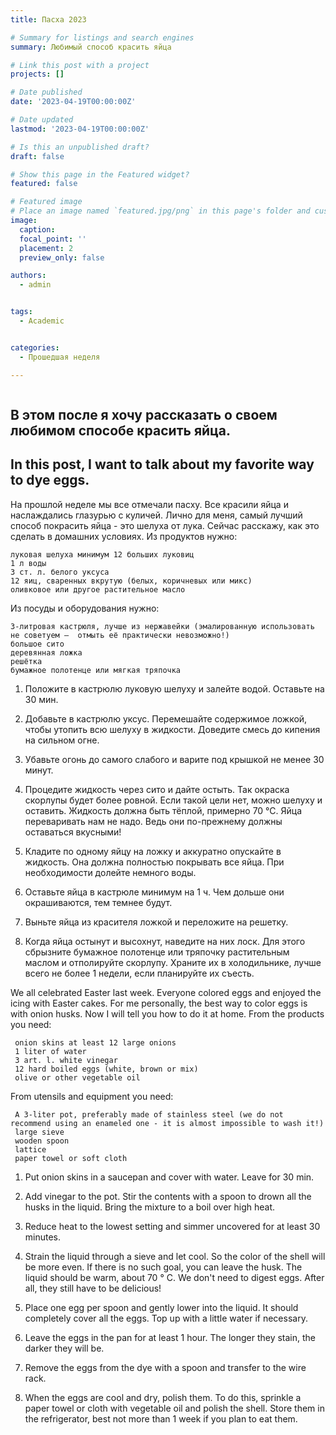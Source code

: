 ```yaml
---
title: Пасха 2023

# Summary for listings and search engines
summary: Любимый способ красить яйца

# Link this post with a project
projects: []

# Date published
date: '2023-04-19T00:00:00Z'

# Date updated
lastmod: '2023-04-19T00:00:00Z'

# Is this an unpublished draft?
draft: false

# Show this page in the Featured widget?
featured: false

# Featured image
# Place an image named `featured.jpg/png` in this page's folder and customize its options here.
image:
  caption: 
  focal_point: ''
  placement: 2
  preview_only: false

authors:
  - admin


tags:
  - Academic


categories:
  - Прошедшая неделя

---
```


```python


```

## В этом после я хочу рассказать о своем любимом способе красить яйца.
## In this post, I want to talk about my favorite way to dye eggs.

 На прошлой неделе мы все отмечали пасху. Все красили яйца и наслаждались глазурью с куличей.
 Лично для меня, самый лучший способ покрасить яйца - это шелуха от лука. Сейчас расскажу, как это сделать в домашних условиях.
 Из продуктов нужно:

    луковая шелуха минимум 12 больших луковиц
    1 л воды
    3 ст. л. белого уксуса
    12 яиц, сваренных вкрутую (белых, коричневых или микс)
    оливковое или другое растительное масло
    
Из посуды и оборудования нужно:

    3-литровая кастрюля, лучше из нержавейки (эмалированную использовать не советуем —  отмыть её практически невозможно!)
    большое сито
    деревянная ложка
    решётка
    бумажное полотенце или мягкая тряпочка

1. Положите в кастрюлю луковую шелуху и залейте водой. Оставьте на 30 мин.

2. Добавьте в кастрюлю уксус. Перемешайте содержимое ложкой, чтобы утопить всю шелуху в жидкости. Доведите смесь до кипения на сильном огне.

3. Убавьте огонь до самого слабого и варите под крышкой не менее 30 минут.

4. Процедите жидкость через сито и дайте остыть. Так окраска скорлупы будет более ровной. Если такой цели нет, можно шелуху и оставить. Жидкость должна быть тёплой, примерно 70 °С. Яйца переваривать нам не надо. Ведь они по-прежнему должны оставаться вкусными!

5. Кладите по одному яйцу на ложку и аккуратно опускайте в жидкость. Она должна полностью покрывать все яйца. При необходимости долейте немного воды.

6. Оставьте яйца в кастрюле минимум на 1 ч. Чем дольше они окрашиваются, тем темнее будут.

7. Выньте яйца из красителя ложкой и переложите на решетку.

8. Когда яйца остынут и высохнут, наведите на них лоск. Для этого сбрызните бумажное полотенце или тряпочку растительным маслом и отполируйте скорлупу. Храните их в холодильнике, лучше всего не более 1 недели, если планируйте их съесть.


We all celebrated Easter last week. Everyone colored eggs and enjoyed the icing with Easter cakes.
  For me personally, the best way to color eggs is with onion husks. Now I will tell you how to do it at home.
  From the products you need:

     onion skins at least 12 large onions
     1 liter of water
     3 art. l. white vinegar
     12 hard boiled eggs (white, brown or mix)
     olive or other vegetable oil
    
From utensils and equipment you need:

     A 3-liter pot, preferably made of stainless steel (we do not recommend using an enameled one - it is almost impossible to wash it!)
     large sieve
     wooden spoon
     lattice
     paper towel or soft cloth

1. Put onion skins in a saucepan and cover with water. Leave for 30 min.

2. Add vinegar to the pot. Stir the contents with a spoon to drown all the husks in the liquid. Bring the mixture to a boil over high heat.

3. Reduce heat to the lowest setting and simmer uncovered for at least 30 minutes.

4. Strain the liquid through a sieve and let cool. So the color of the shell will be more even. If there is no such goal, you can leave the husk. The liquid should be warm, about 70 ° C. We don't need to digest eggs. After all, they still have to be delicious!

5. Place one egg per spoon and gently lower into the liquid. It should completely cover all the eggs. Top up with a little water if necessary.

6. Leave the eggs in the pan for at least 1 hour. The longer they stain, the darker they will be.

7. Remove the eggs from the dye with a spoon and transfer to the wire rack.

8. When the eggs are cool and dry, polish them. To do this, sprinkle a paper towel or cloth with vegetable oil and polish the shell. Store them in the refrigerator, best not more than 1 week if you plan to eat them.



